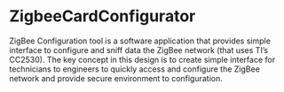 # ZigbeeCardConfigurator
ZigBee Configuration tool is a software application that provides simple interface to configure and sniff data the ZigBee network (that uses TI’s CC2530).
The key concept in this design is to create simple interface for technicians to engineers to quickly access and configure the ZigBee network and provide secure environment to configuration.
